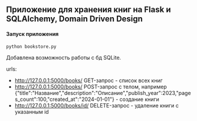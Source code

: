 ## Приложение для хранения книг на Flask и SQLAlchemy, Domain Driven Design
#### Запуск приложения
```
python bookstore.py
```

Добавлена возможность работы с бд SQLite.

urls:
- http://127.0.0.1:5000/books/  GET-запрос - список всех книг
- http://127.0.0.1:5000/books/  POST-запрос с телом, например 
{"title":"Название","description":"Описание","publish_year":2023,"pages_count":100,"created_at":"2024-01-01"} - создание книги
- http://127.0.0.1:5000/books/id/  DELETE-запрос - удаление книги с указанным id

